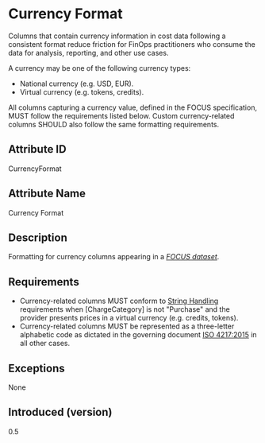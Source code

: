 # Currency Format

Columns that contain currency information in cost data following a consistent format reduce friction for FinOps practitioners who consume the data for analysis, reporting, and other use cases.

A currency may be one of the following currency types:

* National currency (e.g. USD, EUR).
* Virtual currency (e.g. tokens, credits).

All columns capturing a currency value, defined in the FOCUS specification, MUST follow the requirements listed below. Custom currency-related columns SHOULD also follow the same formatting requirements.

## Attribute ID

CurrencyFormat

## Attribute Name

Currency Format

## Description

Formatting for currency columns appearing in a [*FOCUS dataset*](#glossary:FOCUS-dataset).

## Requirements

* Currency-related columns MUST conform to [String Handling](#stringhandling) requirements when [ChargeCategory] is not "Purchase" and the provider presents prices in a virtual currency (e.g. credits, tokens).
* Currency-related columns MUST be represented as a three-letter alphabetic code as dictated in the governing document [ISO 4217:2015](https://www.iso.org/standard/64758.html) in all other cases.

## Exceptions

None

## Introduced (version)

0.5
